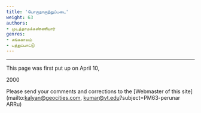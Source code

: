 ```yaml
---
title: 'பொருநாறாற்றுப்படை'
weight: 63
authors:
- முடத்தாமக்கண்ணியார்
genres:
- சங்ககாலம்
- பத்துப்பாட்டு
---
```


--------------------  

  

This page was first put up on April 10,

2000  

Please send your comments and corrections to the [Webmaster of this site](mailto:kalyan@geocities.com, kumar@vt.edu?subject=PM63-perunar ARRu)